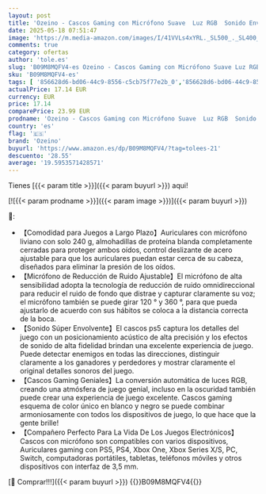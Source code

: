 ```yaml
---
layout: post
title: 'Ozeino - Cascos Gaming con Micrófono Suave  Luz RGB  Sonido Envolvente Claro  Orejeras Ligero Cómodo Ajustable  Auriculares Gaming Blanco para Ps5 Ps4 PC Xboxone/X/S Switch Tableta Laptop'
date: 2025-05-18 07:51:47
image: 'https://m.media-amazon.com/images/I/41VVLs4xYRL._SL500_._SL400_.jpg'
comments: true
category: ofertas
author: 'tole.es'
slug: 'B09M8MQFV4-es Ozeino - Cascos Gaming con Micrófono Suave Luz RGB Sonido...'
sku: 'B09M8MQFV4-es'
tags: [ '856628d6-bd06-44c9-8556-c5cb75f77e2b_0','856628d6-bd06-44c9-8556-c5cb75f77e2b_8201','Accesorios para PS4, Xbox One y Nintendo Switch','Accesorios para Xbox One','Arborist Merchandising Root','Auriculares gaming para Xbox One','Hardware y juegos para Xbox One','Self Service','Special Features Stores','Videojuegos','ozeino','ps4','ps5','🇪🇸', ]
actualPrice: 17.14 EUR
currency: EUR
price: 17.14
comparePrice: 23.99 EUR
prodname: 'Ozeino - Cascos Gaming con Micrófono Suave  Luz RGB  Sonido Envolvente Claro  Orejeras Ligero Cómodo Ajustable  Auriculares Gaming Blanco para Ps5 Ps4 PC Xboxone/X/S Switch Tableta Laptop'
country: 'es'
flag: '🇪🇸'
brand: 'Ozeino'
buyurl: 'https://www.amazon.es/dp/B09M8MQFV4/?tag=tolees-21'
descuento: '28.55'
average: '19.5953571428571'
---
```


Tienes [{{< param title >}}]({{< param buyurl >}}) aqui!

[![{{< param prodname >}}]({{< param image >}})]({{< param buyurl >}})

🔎:

- 【Comodidad para Juegos a Largo Plazo】Auriculares con micrófono liviano con solo 240 g, almohadillas de proteína blanda completamente cerradas para proteger ambos oídos, control deslizante de acero ajustable para que los auriculares puedan estar cerca de su cabeza, diseñados para eliminar la presión de los oídos.
- 【Micrófono de Reducción de Ruido Ajustable】El micrófono de alta sensibilidad adopta la tecnología de reducción de ruido omnidireccional para reducir el ruido de fondo que distrae y capturar claramente su voz; el micrófono también se puede girar 120 ° y 360 °, para que pueda ajustarlo de acuerdo con sus hábitos se coloca a la distancia correcta de la boca.
- 【Sonido Súper Envolvente】El cascos ps5 captura los detalles del juego con un posicionamiento acústico de alta precisión y los efectos de sonido de alta fidelidad brindan una excelente experiencia de juego. Puede detectar enemigos en todas las direcciones, distinguir claramente a los ganadores y perdedores y mostrar claramente el original detalles sonoros del juego.
- 【Cascos Gaming Geniales】La conversión automática de luces RGB, creando una atmósfera de juego genial, incluso en la oscuridad también puede crear una experiencia de juego excelente. Cascos gaming esquema de color único en blanco y negro se puede combinar armoniosamente con todos los dispositivos de juego, lo que hace que la gente brille!
- 【Compañero Perfecto Para La Vida De Los Juegos Electrónicos】Cascos con micrófono son compatibles con varios dispositivos, Auriculares gaming con PS5, PS4, Xbox One, Xbox Series X/S, PC, Switch, computadoras portátiles, tabletas, teléfonos móviles y otros dispositivos con interfaz de 3,5 mm.

[🛒 Comprar!!!]({{< param buyurl >}})
{{<world>}}B09M8MQFV4{{</world>}}
